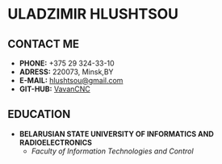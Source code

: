 # ULADZIMIR HLUSHTSOU
## CONTACT ME
* __PHONE:__ +375 29 324-33-10
* __ADRESS:__ 220073, Minsk,BY
* __E-MAIL:__ hlushtsou@gmail.com
* __GIT-HUB:__ [VavanCNC](https://github.com/VavanCNC)
## EDUCATION
* __BELARUSIAN STATE UNIVERSITY OF INFORMATICS AND RADIOELECTRONICS__
    * *Faculty of Information Technologies and Control*
